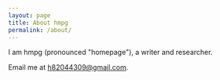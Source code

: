 ```yaml
---
layout: page
title: About hmpg
permalink: /about/
---
```


I am hmpg (pronounced "homepage"), a writer and researcher.

Email me at <a href="mailto:h82044309@gmail.com">h82044309@gmail.com</a>.

